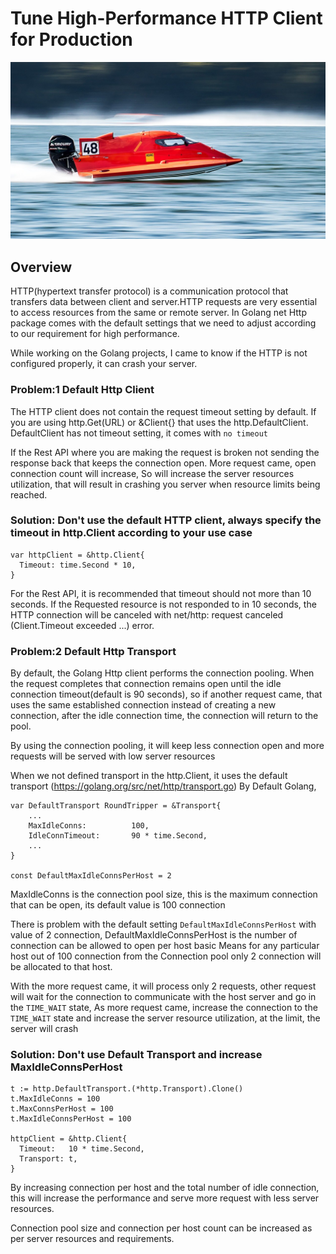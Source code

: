 # Tune High-Performance HTTP Client for Production

![Go HTTP Client Settings for Production](powerboat-2784250_1280.jpg)

## Overview

HTTP(hypertext transfer protocol) is a communication protocol that transfers data between client and server.HTTP requests are very essential to access resources from the same or remote server. In Golang net Http package comes with the default settings that we need to adjust according to our requirement for high performance.

While working on the Golang projects, I came to know if the HTTP is not configured properly, it can crash your server.

### Problem:1 Default Http Client

The HTTP client does not contain the request timeout setting by default.
If you are using http.Get(URL) or &Client{} that uses the http.DefaultClient. DefaultClient has not timeout setting, it comes with `no timeout`

If the Rest API where you are making the request is broken not sending the response back that keeps the connection open. More request came, open connection count will increase, So will increase the server resources utilization, that will result in crashing you server when resource limits being reached.

### Solution: Don't use the default HTTP client, always specify the timeout in http.Client according to your use case
```
var httpClient = &http.Client{
  Timeout: time.Second * 10,
}
```

For the Rest API, it is recommended that timeout should not more than 10 seconds.
If the Requested resource is not responded to in 10 seconds, the HTTP connection will be canceled with net/http: request canceled (Client.Timeout exceeded ...) error.


### Problem:2 Default Http Transport
By default, the Golang Http client performs the connection pooling. When the request completes that connection remains open until the idle connection timeout(default is 90 seconds),  so if another request came, that uses the same established connection instead of creating a new connection, after the idle connection time, the connection will return to the pool.

By using the connection pooling, it will keep less connection open and more requests will be served with low server resources

When we not defined transport in the http.Client, it uses the default transport (https://golang.org/src/net/http/transport.go)
By Default Golang, 
```
var DefaultTransport RoundTripper = &Transport{
	...
	MaxIdleConns:          100,
	IdleConnTimeout:       90 * time.Second,
	...
}

const DefaultMaxIdleConnsPerHost = 2
```

MaxIdleConns is the connection pool size, this is the maximum connection that can be open, its default value is 100 connection

There is problem with the default setting `DefaultMaxIdleConnsPerHost` with value of 2 connection, 
DefaultMaxIdleConnsPerHost is the number of connection can be allowed to open per host basic
Means for any particular host out of 100 connection from the  Connection pool only 2 connection will be allocated to that host.

With the more request came, it will process only 2 requests, other request will wait for the connection to communicate with the host server and go in the `TIME_WAIT` state, As more request came, increase the connection to the `TIME_WAIT` state and increase the server resource utilization, at the limit, the server will crash

### Solution: Don't use Default Transport and increase MaxIdleConnsPerHost

```
t := http.DefaultTransport.(*http.Transport).Clone()
t.MaxIdleConns = 100
t.MaxConnsPerHost = 100
t.MaxIdleConnsPerHost = 100
	
httpClient = &http.Client{
  Timeout:   10 * time.Second,
  Transport: t,
}
```

By increasing connection per host and the total number of idle connection, this will increase the performance and serve more request with less server resources.

Connection pool size and connection per host count can be increased as per server resources and requirements.
